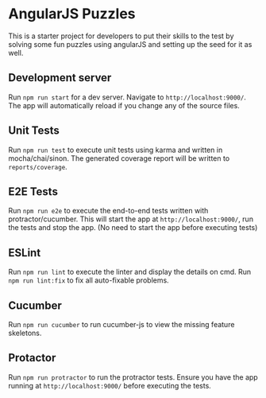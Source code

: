 # AngularJS Puzzles

This is a starter project for developers to put their skills to the test by solving some fun puzzles using angularJS and setting up the seed for it as well.

## Development server

Run `npm run start` for a dev server. Navigate to `http://localhost:9000/`. The app will automatically reload if you change any of the source files.

## Unit Tests

Run `npm run test` to execute unit tests using karma and written in mocha/chai/sinon. The generated coverage report will be written to `reports/coverage`.

## E2E Tests

Run `npm run e2e` to execute the end-to-end tests written with protractor/cucumber. This will start the app at `http://localhost:9000/`, run the tests and stop the app.
(No need to start the app before executing tests)

## ESLint

Run `npm run lint` to execute the linter and display the details on cmd.
Run `npm run lint:fix` to fix all auto-fixable problems.

## Cucumber

Run `npm run cucumber` to run cucumber-js to view the missing feature skeletons.

## Protactor

Run `npm run protractor` to run the protractor tests. Ensure you have the app running at `http://localhost:9000/` before executing the tests.
